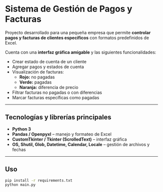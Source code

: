 # Sistema de Gestión de Pagos y Facturas

Proyecto desarrollado para una pequeña empresa que permite **controlar pagos y facturas de clientes específicos** con formatos predefinidos de Excel.  

Cuenta con una **interfaz gráfica amigable** y las siguientes funcionalidades:

- Crear estado de cuenta de un cliente  
- Agregar pagos y estados de cuenta  
- Visualización de facturas:  
  - **Rojo:** no pagadas  
  - **Verde:** pagadas  
  - **Naranja:** diferencia de precio  
- Filtrar facturas no pagadas o con diferencias  
- Marcar facturas específicas como pagadas  

---

## Tecnologías y librerías principales

- **Python 3**  
- **Pandas / Openpyxl** – manejo y formateo de Excel  
- **CustomTkinter / Tkinter (ScrolledText)** – interfaz gráfica  
- **OS, Shutil, Glob, Datetime, Calendar, Locale** – gestión de archivos y fechas  

---


## Uso

```bash
pip install -r requirements.txt
python main.py
